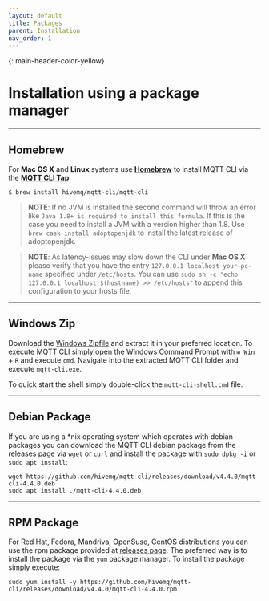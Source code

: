 ```yaml
---
layout: default
title: Packages
parent: Installation
nav_order: 1
---
```


{:.main-header-color-yellow}
# Installation using a package manager
*** 

## Homebrew
For **Mac OS X** and **Linux** systems use **[Homebrew](https://brew.sh/)** to install MQTT CLI via the **[MQTT CLI Tap](https://github.com/hivemq/homebrew-mqtt-cli)**.
```
$ brew install hivemq/mqtt-cli/mqtt-cli
```


> **NOTE**: If no JVM is installed the second command will throw an error like `Java 1.8+ is required to install this formula`. 
>If this is the case you need to install a JVM with a version higher than 1.8. Use `brew cask install adoptopenjdk` to install the latest release of adoptopenjdk.    

> **NOTE**: As latency-issues may slow down the CLI under **Mac OS X** please verify that you have the entry ``127.0.0.1 localhost your-pc-name`` specified under ``/etc/hosts``.
You can use ``sudo sh -c "echo 127.0.0.1 localhost $(hostname) >> /etc/hosts"`` to append this configuration to your hosts file.

***

## Windows Zip

Download the [Windows Zipfile](https://github.com/hivemq/mqtt-cli/releases/download/v4.4.0/mqtt-cli-4.4.0-win.zip) and extract it in your preferred location.
To execute MQTT CLI simply open the Windows Command Prompt with `⊞ Win` + `R` and execute `cmd`.
Navigate into the extracted MQTT CLI folder and execute `mqtt-cli.exe`.

To quick start the shell simply double-click the `mqtt-cli-shell.cmd` file.

***

## Debian Package

If you are using a *nix operating system which operates with debian packages you can download the MQTT CLI debian package from the [releases page](https://github.com/hivemq/mqtt-cli/releases) via `wget` or `curl` 
and install the package with `sudo dpkg -i`  or `sudo apt install`:


``` 
wget https://github.com/hivemq/mqtt-cli/releases/download/v4.4.0/mqtt-cli-4.4.0.deb
sudo apt install ./mqtt-cli-4.4.0.deb
``` 

***

## RPM Package

For Red Hat, Fedora, Mandriva, OpenSuse, CentOS distributions you can use the rpm package provided at [releases page](https://github.com/hivemq/mqtt-cli/releases).
The preferred way is to install the package via the `yum` package manager. To install the package simply execute:

``` 
sudo yum install -y https://github.com/hivemq/mqtt-cli/releases/download/v4.4.0/mqtt-cli-4.4.0.rpm
```

